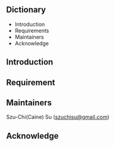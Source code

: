 Dictionary
---------------------

 * Introduction
 * Requirements
 * Maintainers
 * Acknowledge

Introduction
---------------------


Requirement
---------------------


Maintainers
---------------------
Szu-Chi(Caine) Su (szuchisu@gmail.com)

Acknowledge
---------------------
